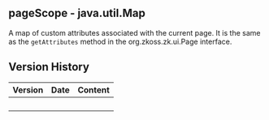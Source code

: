 ## pageScope - java.util.Map

A map of custom attributes associated with the current page. It is the
same as the `getAttributes` method in the
<javadoc type="interface">org.zkoss.zk.ui.Page</javadoc> interface.

## Version History

| Version | Date | Content |
|---------|------|---------|
|         |      |         |
